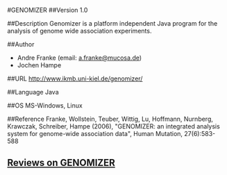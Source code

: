 #GENOMIZER
##Version
1.0

##Description
Genomizer is a platform independent Java program for the analysis of genome wide association experiments.

##Author
* Andre Franke (email: a.franke@mucosa.de)
* Jochen Hampe

##URL
http://www.ikmb.uni-kiel.de/genomizer/

##Language
Java

##OS
MS-Windows, Linux

##Reference
Franke, Wollstein, Teuber, Wittig, Lu, Hoffmann, Nurnberg, Krawczak, Schreiber, Hampe (2006), "GENOMIZER: an integrated analysis system for genome-wide association data", Human Mutation, 27(6):583-588


## [Reviews on GENOMIZER](https://github.com/gaow/genetic-analysis-software/issues/168)
